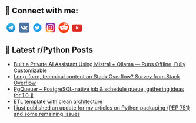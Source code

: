 ## 🔎 Connect with me:
[<img src="https://github.com/bullbesh/bullbesh/blob/main/images/Telegram.png" width="32" height="32" />](https://t.me/bullbesh)
[<img src="https://github.com/bullbesh/bullbesh/blob/main/images/VK.png" width="32" height="32" />](https://vk.com/bullbesh)
[<img src="https://github.com/bullbesh/bullbesh/blob/main/images/Twitter.png" width="32" height="32" />](https://twitter.com/bullbesh1)
[<img src="https://github.com/bullbesh/bullbesh/blob/main/images/Instagram.png" width="32" height="32" />](https://www.instagram.com/bullbesh)
[<img src="https://github.com/bullbesh/bullbesh/blob/main/images/Reddit.png" width="32" height="32" />](https://www.reddit.com/user/bullbesh)
[<img src="https://github.com/bullbesh/bullbesh/blob/main/images/YouTube.png" width="32" height="32" />](https://www.youtube.com/channel/UCtfjRs6uzgq5mfm8S06WTcg)

## 📕 Latest r/Python Posts
<!-- BLOG-POST-LIST:START -->
- [Built a Private AI Assistant Using Mistral + Ollama — Runs Offline, Fully Customizable](https://www.reddit.com/r/Python/comments/1kdbtgq/built_a_private_ai_assistant_using_mistral_ollama/)
- [Long-form, technical content on Stack Overflow? Survey from Stack Overflow](https://www.reddit.com/r/Python/comments/1kd7dg1/longform_technical_content_on_stack_overflow/)
- [PgQueuer – PostgreSQL-native job &amp; schedule queue, gathering ideas for 1.0 🎯](https://www.reddit.com/r/Python/comments/1kd6ci0/pgqueuer_postgresqlnative_job_schedule_queue/)
- [ETL template with clean architecture](https://www.reddit.com/r/Python/comments/1kd4aib/etl_template_with_clean_architecture/)
- [I just published an update for my articles on Python packaging &lpar;PEP 751&rpar; and some remaining issues](https://www.reddit.com/r/Python/comments/1kcumjf/i_just_published_an_update_for_my_articles_on/)
<!-- BLOG-POST-LIST:END -->
